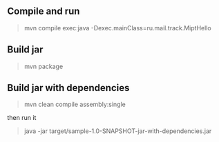 ## Compile and run

> mvn compile exec:java -Dexec.mainClass=ru.mail.track.MiptHello

## Build jar 

> mvn package

## Build jar with dependencies

> mvn clean compile assembly:single

then run it

> java -jar target/sample-1.0-SNAPSHOT-jar-with-dependencies.jar
